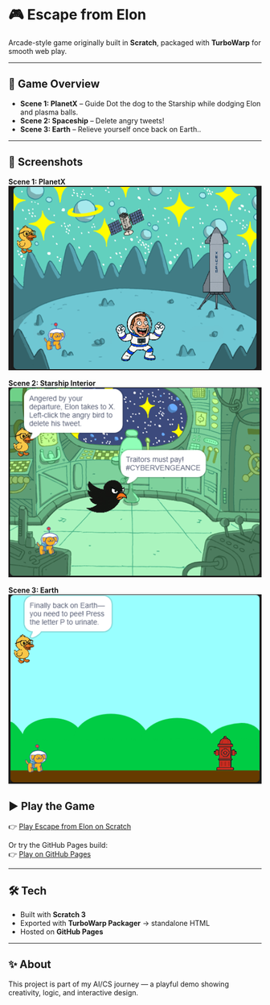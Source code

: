 # 🎮 Escape from Elon

Arcade-style game originally built in **Scratch**, packaged with **TurboWarp** for smooth web play.

---

## 🐾 Game Overview
- **Scene 1: PlanetX** – Guide Dot the dog to the Starship while dodging Elon and plasma balls.  
- **Scene 2: Spaceship** – Delete angry tweets!  
- **Scene 3: Earth** – Relieve yourself once back on Earth..  

---


## 📸 Screenshots

**Scene 1: PlanetX**  
<img src="assets/PlanetX2.png" width="600"/>

**Scene 2: Starship Interior**  
<img src="assets/StarshipInterior.png" width="600"/>

**Scene 3: Earth**  
<img src="assets/Earth.png" width="600"/>


## ▶ Play the Game
👉 [Play Escape from Elon on Scratch](https://scratch.mit.edu/projects/1192573699)  

Or try the GitHub Pages build:  
👉 [Play on GitHub Pages](https://corruptedconsciousness.github.io/escape-from-elon/)  

---

## 🛠 Tech
- Built with **Scratch 3**  
- Exported with **TurboWarp Packager** → standalone HTML  
- Hosted on **GitHub Pages**  

---

## ✨ About
This project is part of my AI/CS journey — a playful demo showing creativity, logic, and interactive design.  
